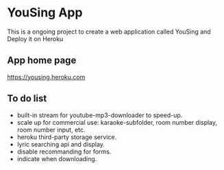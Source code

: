 # YouSing App
This is a ongoing project to create a web application called YouSing and Deploy it on Heroku

## App home page

https://yousing.heroku.com

## To do list

- built-in stream for youtube-mp3-downloader to speed-up.
- scale up for commercial use: karaoke-subfolder, room number display, room number input, etc.
- heroku third-party storage service.
- lyric searching api and display.
- disable recommanding for forms. 
- indicate when downloading. 